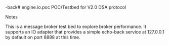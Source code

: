 -back# engine.io.poc
POC/Testbed for V2.0 DSA protocol

Notes

This is a message broker test bed to explore broker performance. It supports an IO adapter that provides a simple echo-back
service at 127.0.0.1 by default on port 8888 at this time. 
